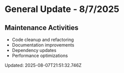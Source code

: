 # General Update - 8/7/2025

## Maintenance Activities

- Code cleanup and refactoring
- Documentation improvements
- Dependency updates
- Performance optimizations

Updated: 2025-08-07T21:51:32.746Z
